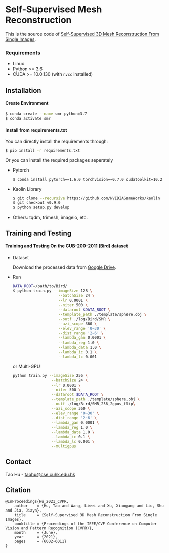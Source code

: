 # Self-Supervised Mesh Reconstruction
This is the source code of [Self-Supervised 3D Mesh Reconstruction From Single Images](https://openaccess.thecvf.com/content/CVPR2021/papers/Hu_Self-Supervised_3D_Mesh_Reconstruction_From_Single_Images_CVPR_2021_paper.pdf).

### Requirements
- Linux
- Python >= 3.6
- CUDA >= 10.0.130 (with `nvcc` installed)

## Installation
#### Create Environment
```sh
$ conda create --name smr python=3.7
$ conda activate smr
```

#### Install from requirements.txt
You can directly install the requirements through:
```sh
$ pip install -r requirements.txt
```

Or you can install the required packages seperately
* Pytorch
    ```sh
    $ conda install pytorch==1.6.0 torchvision==0.7.0 cudatoolkit=10.2 -c pytorch
    ```
* Kaolin Library
    ```sh
    $ git clone --recursive https://github.com/NVIDIAGameWorks/kaolin
    $ git checkout v0.9.0
    $ python setup.py develop
    ```

* Others: tqdm, trimesh, imageio, etc.

## Training and Testing
#### Training and Testing On the CUB-200-2011 (Bird) dataset

* Dataset
  
  Download the processed data from [Google Drive](https://drive.google.com/file/d/1SkX_FWUfLOaTr371TBkQnDH9oDJ5Khwc/view?usp=sharing).
* Run
    ```sh
    DATA_ROOT=/path/to/Bird/
    $ python train.py --imageSize 128 \
                        --batchSize 24 \
                        --lr 0.0001 \
                        --niter 500 \
                        --dataroot $DATA_ROOT \
                        --template_path ./template/sphere.obj \
                        --outf ./log/Bird/SMR \
                        --azi_scope 360 \
                        --elev_range '0~30' \
                        --dist_range '2~6' \
                        --lambda_gan 0.0001 \
                        --lambda_reg 1.0 \
                        --lambda_data 1.0 \
                        --lambda_ic 0.1 \
                        --lambda_lc 0.001
    ```
    or Multi-GPU
    ```sh
    python train.py --imageSize 256 \
                     --batchSize 24 \
                     --lr 0.0001 \
                     --niter 500 \
                     --dataroot $DATA_ROOT \
                     --template_path ./template/sphere.obj \
                     --outf ./log/Bird/SMR_256_2gpus_flip\
                     --azi_scope 360 \
                     --elev_range '0~30' \
                     --dist_range '2~6' \
                     --lambda_gan 0.0001 \
                     --lambda_reg 1.0 \
                     --lambda_data 1.0 \
                     --lambda_ic 0.1 \
                     --lambda_lc 0.001 \
                     --multigpus
    ```


## Contact
Tao Hu - [taohu@cse.cuhk.edu.hk](taohu@cse.cuhk.edu.hk)

## Citation
```
@InProceedings{Hu_2021_CVPR,
    author    = {Hu, Tao and Wang, Liwei and Xu, Xiaogang and Liu, Shu and Jia, Jiaya},
    title     = {Self-Supervised 3D Mesh Reconstruction From Single Images},
    booktitle = {Proceedings of the IEEE/CVF Conference on Computer Vision and Pattern Recognition (CVPR)},
    month     = {June},
    year      = {2021},
    pages     = {6002-6011}
}
```